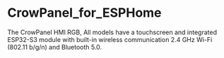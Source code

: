 # CrowPanel_for_ESPHome
The CrowPanel HMI RGB, All models have a touchscreen and integrated ESP32-S3 module with built-in wireless communication 2.4 GHz Wi-Fi (802.11 b/g/n) and Bluetooth 5.0.
